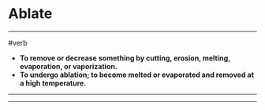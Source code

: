 # Ablate
---
#verb
- **To remove or decrease something by cutting, erosion, melting, evaporation, or vaporization.**
- **To undergo ablation; to become melted or evaporated and removed at a high temperature.**
---
---
